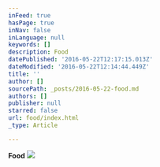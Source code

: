 ```yaml
---
inFeed: true
hasPage: true
inNav: false
inLanguage: null
keywords: []
description: Food
datePublished: '2016-05-22T12:17:15.013Z'
dateModified: '2016-05-22T12:14:44.449Z'
title: ''
author: []
sourcePath: _posts/2016-05-22-food.md
authors: []
publisher: null
starred: false
url: food/index.html
_type: Article

---
```

**Food**
![](https://the-grid-user-content.s3-us-west-2.amazonaws.com/57361bed-5522-4608-871a-7ab1dae59039.jpg)